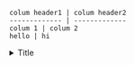 ```
colum header1 | colum header2
------------- | -------------
colum 1 | colum 2
hello | hi
```

<details>
  <summary>Title</summary>

  Content here

</details>
